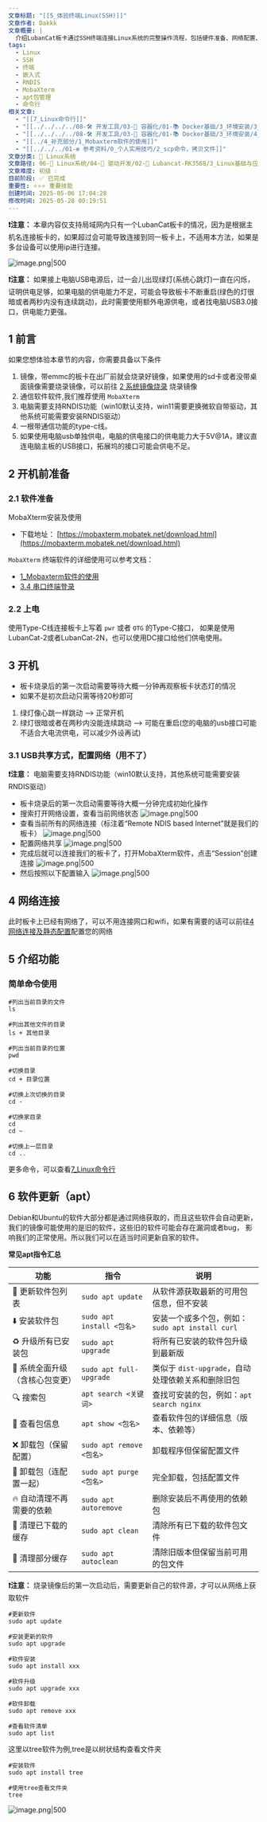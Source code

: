 ```yaml
---
文章标题: "[[5_体验终端Linux(SSH)]]"
文章作者: Dakkk
文章概要: |
  介绍LubanCat板卡通过SSH终端连接Linux系统的完整操作流程，包括硬件准备、网络配置、基础命令使用和软件包管理等内容。
tags:
  - Linux
  - SSH
  - 终端
  - 嵌入式
  - RNDIS
  - MobaXterm
  - apt包管理
  - 命令行
相关文章:
  - "[[7_Linux命令行]]"
  - "[[../../../../08-🛠️ 开发工具/03-🐋 容器化/01-📚 Docker基础/3_环境安装/3_CentOS 安装 Docker]]"
  - "[[../../../../08-🛠️ 开发工具/03-🐋 容器化/01-📚 Docker基础/3_环境安装/4_Ubuntu 安装 Docker]]"
  - "[[../4_补充部分/1_Mobaxterm软件的使用]]"
  - "[[../../../01-❇️ 参考资料/0_个人实用技巧/2_scp命令，拷贝文件]]"
文章分类: 🐧 Linux系统
文章路径: 06-🐧 Linux系统/04-🔌 驱动开发/02-💾 Lubancat-RK3568/3_Linux基础与应用开发实战/1_Linux系统/5_体验终端Linux(SSH).md
文章难度: 初级 💧
目前阶段: ✅ 已完成
重要性: ⭐⭐⭐ 重要技能
创建时间: 2025-05-06 17:04:28
修改时间: 2025-05-28 00:19:51
---
```



**❗️注意：** 本章内容仅支持局域网内只有一个LubanCat板卡的情况，因为是根据主机名连接板卡的，如果超过会可能导致连接到同一板卡上，不适用本方法，如果是多台设备可以使用ip进行连接。

![image.png|500](https://my-obsidian-image.oss-cn-guangzhou.aliyuncs.com/2025/05/92f370ce212edb5a2a5856b95c2bd843.png)

**❗️注意：** 如果接上电脑USB电源后，过一会儿出现绿灯(系统心跳灯)一直在闪烁，证明供电足够，如果电脑的供电能力不足，可能会导致板卡不断重启(绿色的灯很暗或者两秒内没有连续跳动)，此时需要使用额外电源供电，或者找电脑USB3.0接口，供电能力更强。

## 1 前言

如果您想体验本章节的内容，你需要具备以下条件
1. 镜像，带emmc的板卡在出厂前就会烧录好镜像，如果使用的sd卡或者没带桌面镜像需要烧录镜像，可以前往 [2 系统镜像烧录](../../../../02-💻%20开发环境/3_Lubancat-RK3568/1_快速使用手册/1_快速开始.md#2%20系统镜像烧录) 烧录镜像
2. 通信软件软件,我们推荐使用 `MobaXterm`
3. 电脑需要支持RNDIS功能（win10默认支持，win11需要更换微软自带驱动，其他系统可能需要安装RNDIS驱动）
4. 一根带通信功能的type-c线。
5. 如果使用电脑usb单独供电，电脑的供电接口的供电能力大于5V@1A，建议直连电脑主板的USB接口，拓展坞的接口可能会供电不足。
## 2 开机前准备

### 2.1 软件准备

MobaXterm安装及使用
- 下载地址： [https://mobaxterm.mobatek.net/download.html](https://mobaxterm.mobatek.net/download.html)

`MobaXterm` 终端软件的详细使用可以参考文档：
- [1_Mobaxterm软件的使用](../4_补充部分/1_Mobaxterm软件的使用.md)
- [3.4 串口终端登录](../../../../02-💻%20开发环境/3_Lubancat-RK3568/1_快速使用手册/1_快速开始.md#3.4%20串口终端登录)
### 2.2 上电

使用Type-C线连接板卡上写着 `pwr` 或者 `OTG` 的Type-C接口， 如果是使用LubanCat-2或者LubanCat-2N，也可以使用DC接口给他们供电使用。
## 3 开机

- 板卡烧录后的第一次启动需要等待大概一分钟再观察板卡状态灯的情况
- 如果不是初次启动只需等待20秒即可

1. 绿灯像心跳一样跳动 —–> 正常开机
2. 绿灯很暗或者在两秒内没能连续跳动 —-> 可能在重启(您的电脑的usb接口可能不适合大电流供电，可以减少外设再试)

### 3.1 USB共享方式，配置网络（用不了）

**❗️注意：** 电脑需要支持RNDIS功能（win10默认支持，其他系统可能需要安装RNDIS驱动）

- 板卡烧录后的第一次启动需要等待大概一分钟完成初始化操作
- 搜索打开网络设置，查看当前网络状态
  ![image.png|500](https://my-obsidian-image.oss-cn-guangzhou.aliyuncs.com/2025/05/75ad844ea657d616c7450a90deb37159.png)
- 查看当前所有的网络连接（标注着“Remote NDIS based Internet”就是我们的板卡）
  ![image.png|500](https://my-obsidian-image.oss-cn-guangzhou.aliyuncs.com/2025/05/5792f145563693cf1f63003d7813db9f.png)
- 配置网络共享
  ![image.png|500](https://my-obsidian-image.oss-cn-guangzhou.aliyuncs.com/2025/05/f6d0f452b38f60efe7b0411fa8dfcb18.png)
- 完成后就可以连接我们的板卡了，打开MobaXterm软件，点击“Session”创建连接
  ![image.png|500](https://my-obsidian-image.oss-cn-guangzhou.aliyuncs.com/2025/05/1249a5cb872f61d5659fd1e06fa3bd4c.png)
- 然后按照以下配置输入
  ![image.png|500](https://my-obsidian-image.oss-cn-guangzhou.aliyuncs.com/2025/05/f38e40603b923839cc723cfb8c1edce8.png)
## 4 网络连接

此时板卡上已经有网络了，可以不用连接网口和wifi，如果有需要的话可以前往[4 网络连接及静态配置](../../../../02-💻%20开发环境/3_Lubancat-RK3568/1_快速使用手册/1_快速开始.md#4%20网络连接及静态配置)配置您的网络
## 5 介绍功能

### 简单命令使用

```shell
#列出当前目录的文件
ls

#列出其他文件的目录
ls + 其他目录

#列出当前目录的位置
pwd

#切换目录
cd + 目录位置

#切换上次切换的目录
cd -

#切换家目录
cd
cd ~

#切换上一层目录
cd ..
```

更多命令，可以查看[7_Linux命令行](7_Linux命令行.md)
## 6 软件更新（apt）

Debian和Ubuntu的软件大部分都是通过网络获取的，而且这些软件会自动更新， 我们的镜像可能使用的是旧的软件，这些旧的软件可能会存在漏洞或者bug， 影响我们的正常使用。所以我们可以在适当时间更新自家的软件。

**常见apt指令汇总**

|功能|指令|说明|
|---|---|---|
|🔄 更新软件包列表|`sudo apt update`|从软件源获取最新的可用包信息，但不安装|
|⬇️ 安装软件包|`sudo apt install <包名>`|安装一个或多个包，例如：`sudo apt install curl`|
|♻️ 升级所有已安装包|`sudo apt upgrade`|将所有已安装的软件包升级到最新版|
|🚀 系统全面升级（含核心包变更）|`sudo apt full-upgrade`|类似于 `dist-upgrade`，自动处理依赖关系和删除旧包|
|🔍 搜索包|`apt search <关键词>`|查找可安装的包，例如：`apt search nginx`|
|🧾 查看包信息|`apt show <包名>`|查看软件包的详细信息（版本、依赖等）|
|❌ 卸载包（保留配置）|`sudo apt remove <包名>`|卸载程序但保留配置文件|
|🧹 卸载包（连配置一起）|`sudo apt purge <包名>`|完全卸载，包括配置文件|
|🔥 自动清理不再需要的依赖|`sudo apt autoremove`|删除安装后不再使用的依赖包|
|🧼 清理已下载的缓存|`sudo apt clean`|清除所有已下载的软件包文件|
|📂 清理部分缓存|`sudo apt autoclean`|清除旧版本但保留当前可用的包文件|

**❗️注意：** 烧录镜像后的第一次启动后，需要更新自己的软件源，才可以从网络上获取软件

```shell
#更新软件
sudo apt update

#安装更新的软件
sudo apt upgrade

#软件安装
sudo apt install xxx

#软件升级
sudo apt upgrade xxx

#软件卸载
sudo apt remove xxx

#查看软件清单
sudo apt list
```

这里以tree软件为例,tree是以树状结构查看文件夹
```shell
#安装软件
sudo apt install tree

#使用tree查看文件夹
tree
```

![image.png|500](https://my-obsidian-image.oss-cn-guangzhou.aliyuncs.com/2025/05/608eeb029e718222809d20c5da444d56.png)
